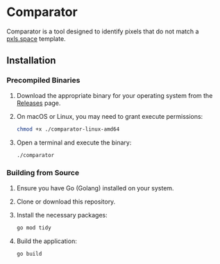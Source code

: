 
# Comparator

Comparator is a tool designed to identify pixels that do not match a [pxls.space](https://pxls.space/) template.

## Installation

### Precompiled Binaries

1. Download the appropriate binary for your operating system from the [Releases](https://github.com/DefinitelyNotKaz/comparator/releases) page.

2. On macOS or Linux, you may need to grant execute permissions:
   ```bash
   chmod +x ./comparator-linux-amd64
   ```

3. Open a terminal and execute the binary:
   ```bash
   ./comparator
   ```

### Building from Source

1. Ensure you have Go (Golang) installed on your system.

2. Clone or download this repository.

3. Install the necessary packages:
   ```bash
   go mod tidy
   ```

4. Build the application:
   ```bash
   go build
   ```
